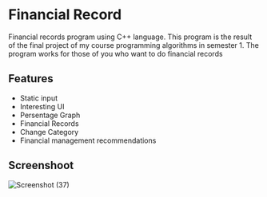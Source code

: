 # Financial Record
Financial records program using C++ language. This program is the result of the final project of my course programming algorithms in semester 1. The program works for those of you who want to do financial records

## Features
- Static input
- Interesting UI
- Persentage Graph
- Financial Records
- Change Category
- Financial management recommendations

## Screenshoot
![Screenshot (37)](https://user-images.githubusercontent.com/61869038/188764510-1cbf1d2e-f4f0-4c89-a218-9ecfd4a871f1.png)
